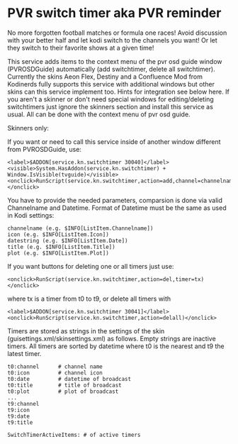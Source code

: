 <h1>PVR switch timer aka PVR reminder</h1>
No more forgotten football matches or formula one races! Avoid discussion with your better half and let kodi switch to the channels you want! Or let they switch to their favorite shows at a given time!

This service adds items to the context menu of the pvr osd guide window (PVROSDGuide) automatically (add switchtimer, delete all switchtimer). Currently the skins Aeon Flex, Destiny and a Confluence Mod from Kodinerds fully supports this service with additional
windows but other skins can this service implement too. Hints for integration see below here. If you aren't a skinner or don't need special windows for editing/deleting switchtimers just ignore the skinners section and install this service as usual. All can be done with the context menu of pvr osd guide.

Skinners only:

If you want or need to call this service inside of another window different from PVROSDGuide, use:

    <label>$ADDON[service.kn.switchtimer 30040]</label>
    <visible>System.HasAddon(service.kn.switchtimer) + Window.IsVisible(tvguide)</visible>
    <onclick>RunScript(service.kn.switchtimer,action=add,channel=channelname,icon=icon,date=datestring,title=title,plot=plot)</onclick>

You have to provide the needed parameters, comparsion is done via valid Channelname and Datetime. Format of Datetime must be the same as used in Kodi settings:

    channelname (e.g. $INFO[ListItem.Channelname])
    icon (e.g. $INFO[ListItem.Icon])
    datestring (e.g. $INFO[ListItem.Date])
    title (e.g. $INFO[ListItem.Title])
    plot (e.g. $INFO[ListItem.Plot])

If you want buttons for deleting one or all timers just use:

    <onclick>RunScript(service.kn.switchtimer,action=del,timer=tx)</onclick>

where tx is a timer from t0 to t9, or delete all timers with

    <label>$ADDON[service.kn.switchtimer 30041]</label>
    <onclick>RunScript(service.kn.switchtimer,action=delall)</onclick>

Timers are stored as strings in the settings of the skin (guisettings.xml/skinsettings.xml) as follows. Empty strings are inactive timers. All timers are sorted by datetime where t0 is the nearest and t9 the latest timer.

    t0:channel      # channel name
    t0:icon         # channel icon
    t0:date         # datetime of broadcast
    t0:title        # title of broadcast
    t0:plot         # plot of broadcast
    ...
    t9:channel
    t9:icon
    t9:date
    t9:title

    SwitchTimerActiveItems: # of active timers
